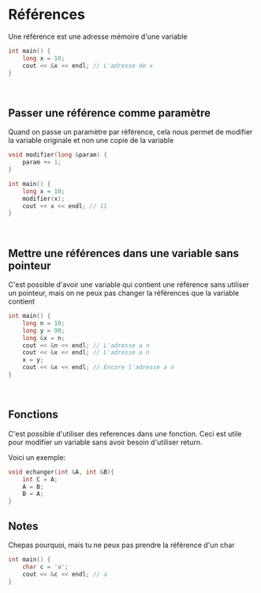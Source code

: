# Références
Une référence est une adresse mémoire d'une variable
```cpp
int main() {
    long x = 10;
    cout << &x << endl; // L'adresse de x
}
```

<br>

## Passer une référence comme paramètre
Quand on passe un paramètre par référence, cela nous permet de modifier la variable originale et non une copie de la variable
```cpp
void modifier(long &param) {
    param += 1;
}

int main() {
    long x = 10;
    modifier(x);
    cout << x << endl; // 11
}
```

<br>

## Mettre une références dans une variable sans pointeur
C'est possible d'avoir une variable qui contient une référence sans utiliser un pointeur, mais on ne peux pas changer la références que la variable contient
```cpp
int main() {
    long n = 10;
    long y = 90;
    long &x = n;
    cout << &n << endl; // L'adresse a n
    cout << &x << endl; // L'adresse a n
    x = y;
    cout << &x << endl; // Encore l'adresse a n
}
```

<br>

## Fonctions

C'est possible d'utiliser des references dans une fonction. Ceci est utile pour modifier un variable sans avoir besoin d'utiliser return. 

Voici un exemple:
```cpp
void echanger(int &A, int &B){
    int C = A;
    A = B;
    B = A;
}
```


## Notes
Chepas pourquoi, mais tu ne peux pas prendre la référence d'un char
```cpp
int main() {
    char c = 'a';
    cout << &c << endl; // a
}
```
